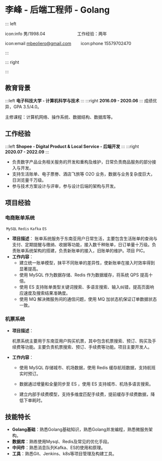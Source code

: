 # 李峰 - 后端工程师 - Golang

::: left

icon:info 男/1998.04            &emsp;  &emsp;&emsp;&emsp;&emsp;&emsp;&emsp;工作经验：两年

icon:email mbeoliero@gmail.com     &emsp;&emsp;icon:phone 15579702470

:::

::: right

:::

## 教育背景

:::left
**电子科技大学 - 计算机科学与技术**
:::
:::right
**2016.09 - 2020.06**
:::
成绩优异，GPA 3.5/4.0。

主修课程：计算机网络、操作系统、数据结构、数据库等。

## 工作经验

:::left
**Shopee - Digital Product & Local Service - 后端开发**
:::
:::right
**2020.07 - 2022.09**
:::

- 负责数字产品业务相关服务的开发和重构及维护，日常负责商品服务的部分接入与开发。
- 支持生活账单、电子票劵、酒店飞旅等 O2O 业务，数据与业务复杂度巨大，日浏览量千万级。
- 参与技术方案设计与评审，参与设计后端的架构与开发。

## 项目经验

### 电商账单系统

 `MySQL` `Redis` `Kafka` `ES`

- **项目描述**：
   账单系统服务于东南亚用户日常生活，主要包含生活账单的查询与支付、定期提醒与缴纳、收据等功能，接入数千种账单，日订单量十万级。负责账单系统架构的搭建，负责新账单的接入，旧账单的维护。项目 PIC。
- **工作内容**：
  - 建立统一账单模型，抹平不同账单的差异性，使新账单在接入时效率得到显著提高。
  - 使用 MySQL 作为数据存储、Redis 作为数据缓存，将系统 QPS 提高十倍。
  - 使用 ES 支持账单类型关键词搜索、多语言搜索、输入纠错，提高页面响应速度及搜索结果准确度。
  - 使用 MQ 解决微服务间的通信问题，使用 MQ 加状态机保证订单数据状态一致。

### 机票系统

- **项目描述**：
  
  机票系统主要用于东南亚用户购买机票，其中包含机票搜索、预订、购买及手续费等功能。主要负责机票搜索、预订、手续费等功能。项目主要开发人。

- **工作内容**：
  
  - 使用 MySQL 存储城市、机场数据，使用 Redis 缓存航班数据，支持航班实时预订。
  
  - 数据通过增量和全量同步至 ES ，使用 ES 支持城市、机场多语言搜索。
  
  - 建立内部手续费模型，支持多维度匹配手续费，提前缓存手续费数据，降低下单耗时。

## 技能特长

- **Golang基础**：熟悉Golang基础知识，熟悉Golang并发编程，熟悉微服务架构。
- **数据库**：熟练使用Mysql、Redis及常见的优化手段。
- **中间件**：熟悉消息队列Kafka、ES的使用和原理。
- **工具**：熟悉Git、Jenkins、k8s等项目管理及构建工具。
